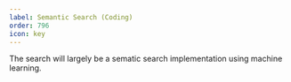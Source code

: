 ```yaml
---
label: Semantic Search (Coding)
order: 796
icon: key
---
```


The search will largely be a sematic search implementation using machine learning.